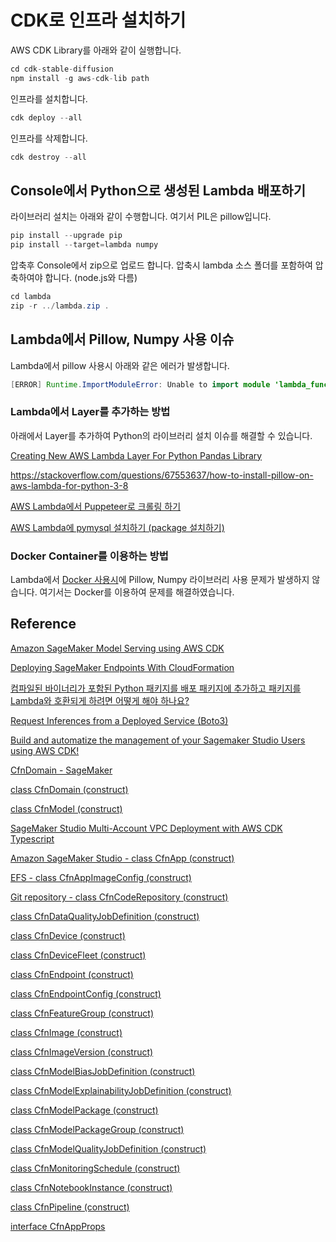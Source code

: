 # CDK로 인프라 설치하기 

AWS CDK Library를 아래와 같이 실행합니다. 

```java
cd cdk-stable-diffusion
npm install -g aws-cdk-lib path
```

인프라를 설치합니다. 

```java
cdk deploy --all
```

인프라를 삭제합니다.

```java
cdk destroy --all
```

## Console에서 Python으로 생성된 Lambda 배포하기 

라이브러리 설치는 아래와 같이 수행합니다. 여기서 PIL은 pillow입니다.

```java
pip install --upgrade pip
pip install --target=lambda numpy 
```

압축후 Console에서 zip으로 업로드 합니다. 압축시 lambda 소스 폴더를 포함하여 압축하여야 합니다. (node.js와 다름)

```java
cd lambda
zip -r ../lambda.zip .
```

## Lambda에서 Pillow, Numpy 사용 이슈

Lambda에서 pillow 사용시 아래와 같은 에러가 발생합니다. 

```java
[ERROR] Runtime.ImportModuleError: Unable to import module 'lambda_function': cannot import name '_imaging' from 'PIL' (/var/task/PIL/__init__.py)
```

### Lambda에서 Layer를 추가하는 방법 

아래에서 Layer를 추가하여 Python의 라이브러리 설치 이슈를 해결할 수 있습니다. 

[Creating New AWS Lambda Layer For Python Pandas Library](https://medium.com/@qtangs/creating-new-aws-lambda-layer-for-python-pandas-library-348b126e9f3e)

https://stackoverflow.com/questions/67553637/how-to-install-pillow-on-aws-lambda-for-python-3-8

[AWS Lambda에서 Puppeteer로 크롤링 하기](https://velog.io/@jeffyoun/AWS-Lambda%EC%97%90%EC%84%9C-Puppeteer%EB%A1%9C-%ED%81%AC%EB%A1%A4%EB%A7%81-%ED%95%98%EA%B8%B0)

[AWS Lambda에 pymysql 설치하기 (package 설치하기)](https://velog.io/@silver_bell/lambda-layer)

### Docker Container를 이용하는 방법

Lambda에서 [Docker 사용시](https://github.com/kyopark2014/stable-diffusion-api-server/blob/main/lambda/Dockerfile)에 Pillow, Numpy 라이브러리 사용 문제가 발생하지 않습니다. 여기서는 Docker를 이용하여 문제를 해결하였습니다. 

## Reference 

[Amazon SageMaker Model Serving using AWS CDK](https://github.com/aws-samples/amazon-sagemaker-model-serving-using-aws-cdk)

[Deploying SageMaker Endpoints With CloudFormation](https://towardsdatascience.com/deploying-sagemaker-endpoints-with-cloudformation-b43f7d495640)

[컴파일된 바이너리가 포함된 Python 패키지를 배포 패키지에 추가하고 패키지를 Lambda와 호환되게 하려면 어떻게 해야 하나요?](https://aws.amazon.com/ko/premiumsupport/knowledge-center/lambda-python-package-compatible/)

[Request Inferences from a Deployed Service (Boto3)](https://docs.aws.amazon.com/sagemaker/latest/dg/neo-requests-boto3.html)

[Build and automatize the management of your Sagemaker Studio Users using AWS CDK!](https://github.com/comeddy/aws-cdk-sagemaker-studio)

[CfnDomain - SageMaker](https://docs.aws.amazon.com/cdk/api/v1/docs/@aws-cdk_aws-sagemaker.CfnDomain.html)

[class CfnDomain (construct)](https://docs.aws.amazon.com/cdk/api/v1/docs/@aws-cdk_aws-sagemaker.CfnDomain.html)

[class CfnModel (construct)](https://docs.aws.amazon.com/cdk/api/v1/docs/@aws-cdk_aws-sagemaker.CfnModel.html)

[SageMaker Studio Multi-Account VPC Deployment with AWS CDK Typescript](https://medium.com/@ramgvittal/sagemaker-studio-multi-account-vpc-deployment-with-aws-cdk-typescript-5813a78854f5)


[Amazon SageMaker Studio - class CfnApp (construct)](https://docs.aws.amazon.com/cdk/api/v1/docs/@aws-cdk_aws-sagemaker.CfnApp.html)

[EFS - class CfnAppImageConfig (construct)](https://docs.aws.amazon.com/cdk/api/v1/docs/@aws-cdk_aws-sagemaker.CfnAppImageConfig.html)

[Git repository - class CfnCodeRepository (construct)](https://docs.aws.amazon.com/cdk/api/v1/docs/@aws-cdk_aws-sagemaker.CfnCodeRepository.html)

[class CfnDataQualityJobDefinition (construct)](https://docs.aws.amazon.com/cdk/api/v1/docs/@aws-cdk_aws-sagemaker.CfnDataQualityJobDefinition.html)

[class CfnDevice (construct)](https://docs.aws.amazon.com/cdk/api/v1/docs/@aws-cdk_aws-sagemaker.CfnDevice.html)

[class CfnDeviceFleet (construct)](https://docs.aws.amazon.com/cdk/api/v1/docs/@aws-cdk_aws-sagemaker.CfnDeviceFleet.html)


[class CfnEndpoint (construct)](https://docs.aws.amazon.com/cdk/api/v1/docs/@aws-cdk_aws-sagemaker.CfnEndpoint.html)

[class CfnEndpointConfig (construct)](https://docs.aws.amazon.com/cdk/api/v1/docs/@aws-cdk_aws-sagemaker.CfnEndpointConfig.html)

[class CfnFeatureGroup (construct)](https://docs.aws.amazon.com/cdk/api/v1/docs/@aws-cdk_aws-sagemaker.CfnFeatureGroup.html)

[class CfnImage (construct)](https://docs.aws.amazon.com/cdk/api/v1/docs/@aws-cdk_aws-sagemaker.CfnImage.html)

[class CfnImageVersion (construct)](https://docs.aws.amazon.com/cdk/api/v1/docs/@aws-cdk_aws-sagemaker.CfnImageVersion.html)

[class CfnModelBiasJobDefinition (construct)](https://docs.aws.amazon.com/cdk/api/v1/docs/@aws-cdk_aws-sagemaker.CfnModelBiasJobDefinition.html)

[class CfnModelExplainabilityJobDefinition (construct)](https://docs.aws.amazon.com/cdk/api/v1/docs/@aws-cdk_aws-sagemaker.CfnModelExplainabilityJobDefinition.html)

[class CfnModelPackage (construct)](https://docs.aws.amazon.com/cdk/api/v1/docs/@aws-cdk_aws-sagemaker.CfnModelPackage.html)

[class CfnModelPackageGroup (construct)](https://docs.aws.amazon.com/cdk/api/v1/docs/@aws-cdk_aws-sagemaker.CfnModelPackageGroup.html)

[class CfnModelQualityJobDefinition (construct)](https://docs.aws.amazon.com/cdk/api/v1/docs/@aws-cdk_aws-sagemaker.CfnModelQualityJobDefinition.html)

[class CfnMonitoringSchedule (construct)](https://docs.aws.amazon.com/cdk/api/v1/docs/@aws-cdk_aws-sagemaker.CfnMonitoringSchedule.html)

[class CfnNotebookInstance (construct)](https://docs.aws.amazon.com/cdk/api/v1/docs/@aws-cdk_aws-sagemaker.CfnNotebookInstance.html)

[class CfnPipeline (construct)](https://docs.aws.amazon.com/cdk/api/v1/docs/@aws-cdk_aws-sagemaker.CfnPipeline.html)

[interface CfnAppProps](https://docs.aws.amazon.com/cdk/api/v1/docs/@aws-cdk_aws-sagemaker.CfnAppProps.html)



